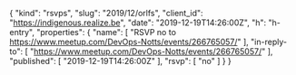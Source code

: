 {
  "kind": "rsvps",
  "slug": "2019/12/orlfs",
  "client_id": "https://indigenous.realize.be",
  "date": "2019-12-19T14:26:00Z",
  "h": "h-entry",
  "properties": {
    "name": [
      "RSVP no to https://www.meetup.com/DevOps-Notts/events/266765057/"
    ],
    "in-reply-to": [
      "https://www.meetup.com/DevOps-Notts/events/266765057/"
    ],
    "published": [
      "2019-12-19T14:26:00Z"
    ],
    "rsvp": [
      "no"
    ]
  }
}
